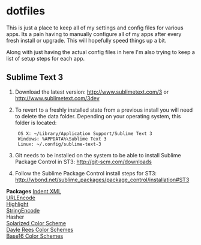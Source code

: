 # dotfiles

This is just a place to keep all of my settings and config files for various apps. Its a pain having to manually configure all of my apps after every fresh install or upgrade. This will hopefully speed things up a bit.

Along with just having the actual config files in here I'm also trying to keep a list of setup steps for each app.

## Sublime Text 3

1. Download the latest version: http://www.sublimetext.com/3 or http://www.sublimetext.com/3dev

2. To revert to a freshly installed state from a previous install you will need to delete the data folder. Depending on your operating system, this folder is located:

        OS X: ~/Library/Application Support/Sublime Text 3
        Windows: %APPDATA%\Sublime Text 3
        Linux: ~/.config/sublime-text-3

3. Git needs to be installed on the system to be able to install Sublime Package Control in ST3: http://git-scm.com/downloads

4. Follow the Sublime Package Control install steps for ST3: http://wbond.net/sublime_packages/package_control/installation#ST3

**Packages**
[Indent XML](https://github.com/alek-sys/sublimetext_indentxml)  
[URLEncode](https://github.com/mastahyeti/URLEncode)  
[Highlight](https://github.com/n1k0/SublimeHighlight)  
[StringEncode](https://github.com/colinta/SublimeStringEncode)  
Hasher  
[Solarized Color Scheme](https://github.com/SublimeColors/Solarized)  
[Dayle Rees Color Schemes](https://github.com/daylerees/colour-schemes)  
[Base16 Color Schemes](https://github.com/chriskempson/base16)  
